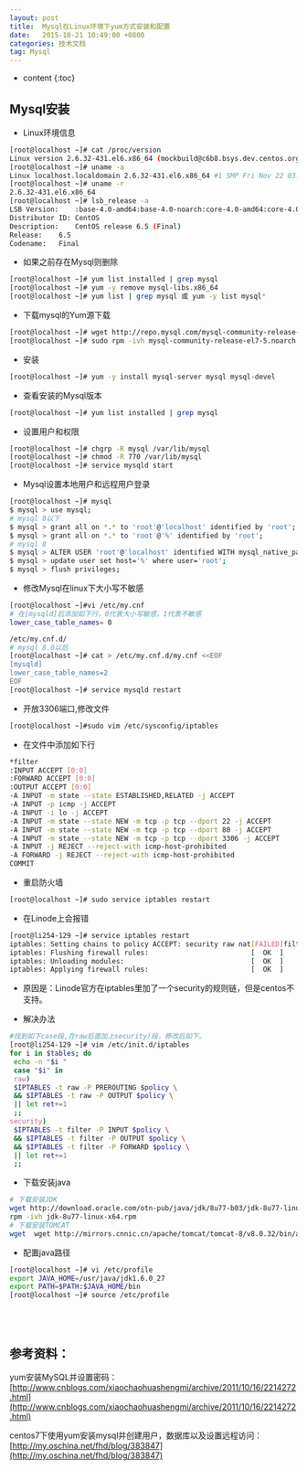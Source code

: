 ```yaml
---
layout: post
title:  Mysql在Linux环境下yum方式安装和配置
date:   2015-10-21 10:49:00 +0800
categories: 技术文档
tag: Mysql
---
```


* content
{:toc}


Mysql安装
------------------------------

+ Linux环境信息
```bash
[root@localhost ~]# cat /proc/version 
Linux version 2.6.32-431.el6.x86_64 (mockbuild@c6b8.bsys.dev.centos.org) (gcc version 4.4.7 20120313 (Red Hat 4.4.7-4) (GCC) ) #1 SMP Fri Nov 22 03:15:09 UTC 2013
[root@localhost ~]# uname -a
Linux localhost.localdomain 2.6.32-431.el6.x86_64 #1 SMP Fri Nov 22 03:15:09 UTC 2013 x86_64 x86_64 x86_64 GNU/Linux
[root@localhost ~]# uname -r
2.6.32-431.el6.x86_64
[root@localhost ~]# lsb_release -a
LSB Version:	:base-4.0-amd64:base-4.0-noarch:core-4.0-amd64:core-4.0-noarch:graphics-4.0-amd64:graphics-4.0-noarch:printing-4.0-amd64:printing-4.0-noarch
Distributor ID:	CentOS
Description:	CentOS release 6.5 (Final)
Release:	6.5
Codename:	Final
```

+ 如果之前存在Mysql则删除
```bash
[root@localhost ~]# yum list installed | grep mysql
[root@localhost ~]# yum -y remove mysql-libs.x86_64
[root@localhost ~]# yum list | grep mysql 或 yum -y list mysql*
```

+ 下载mysql的Yum源下载
```bash
[root@localhost ~]# wget http://repo.mysql.com/mysql-community-release-el7-5.noarch.rpm
[root@localhost ~]# sudo rpm -ivh mysql-community-release-el7-5.noarch.rpm
```

+ 安装
```bash
[root@localhost ~]# yum -y install mysql-server mysql mysql-devel 
```

+ 查看安装的Mysql版本
```bash
[root@localhost ~]# yum list installed | grep mysql
```

+ 设置用户和权限
```bash
[root@localhost ~]# chgrp -R mysql /var/lib/mysql
[root@localhost ~]# chmod -R 770 /var/lib/mysql
[root@localhost ~]# service mysqld start 
```

+ Mysql设置本地用户和远程用户登录
```bash
[root@localhost ~]# mysql
$ mysql > use mysql;
# mysql 8以下
$ mysql > grant all on *.* to 'root'@'localhost' identified by 'root';
$ mysql > grant all on *.* to 'root'@'%' identified by 'root';
# mysql 8
$ mysql > ALTER USER 'root'@'localhost' identified WITH mysql_native_password by 'iamhero4';
$ mysql > update user set host='%' where user='root';
$ mysql > flush privileges;    
```

+ 修改Mysql在linux下大小写不敏感
```bash
[root@localhost ~]#vi /etc/my.cnf
# 在[mysqld]后添加如下行，0代表大小写敏感，1代表不敏感
lower_case_table_names= 0

/etc/my.cnf.d/
# mysql 8.0以后
[root@localhost ~]# cat > /etc/my.cnf.d/my.cnf <<EOF 
[mysqld]
lower_case_table_names=2
EOF
[root@localhost ~]# service mysqld restart 
```

+ 开放3306端口,修改文件
```bash
[root@localhost ~]#sudo vim /etc/sysconfig/iptables
```

+ 在文件中添加如下行
```bash
*filter
:INPUT ACCEPT [0:0]
:FORWARD ACCEPT [0:0]
:OUTPUT ACCEPT [0:0]
-A INPUT -m state --state ESTABLISHED,RELATED -j ACCEPT
-A INPUT -p icmp -j ACCEPT
-A INPUT -i lo -j ACCEPT
-A INPUT -m state --state NEW -m tcp -p tcp --dport 22 -j ACCEPT
-A INPUT -m state --state NEW -m tcp -p tcp --dport 80 -j ACCEPT
-A INPUT -m state --state NEW -m tcp -p tcp --dport 3306 -j ACCEPT
-A INPUT -j REJECT --reject-with icmp-host-prohibited
-A FORWARD -j REJECT --reject-with icmp-host-prohibited
COMMIT
```

+ 重启防火墙
```bash
[root@localhost ~]# sudo service iptables restart
```

+ 在Linode上会报错
```bash
[root@li254-129 ~]# service iptables restart
iptables: Setting chains to policy ACCEPT: security raw nat[FAILED]filter 
iptables: Flushing firewall rules:                         [  OK  ]
iptables: Unloading modules:                               [  OK  ]
iptables: Applying firewall rules:                         [  OK  ]
```

+ 原因是：Linode官方在iptables里加了一个security的规则链，但是centos不支持。

+ 解决办法
```bash
#找到如下case段,在raw后面加上security)段，修改后如下。
[root@li254-129 ~]# vim /etc/init.d/iptables 
for i in $tables; do
 echo -n "$i "
 case "$i" in
 raw)
 $IPTABLES -t raw -P PREROUTING $policy \
 && $IPTABLES -t raw -P OUTPUT $policy \
 || let ret+=1
 ;;
security)
 $IPTABLES -t filter -P INPUT $policy \
 && $IPTABLES -t filter -P OUTPUT $policy \
 && $IPTABLES -t filter -P FORWARD $policy \
 || let ret+=1
 ;;
```

+ 下载安装java
```bash
# 下载安装JDK
wget http://download.oracle.com/otn-pub/java/jdk/8u77-b03/jdk-8u77-linux-x64.rpm?AuthParam=1458919543_9b2e065bf9d967bdd1b416b3f5935302
rpm -ivh jdk-8u77-linux-x64.rpm
# 下载安装TOMCAT
wget  wget http://mirrors.cnnic.cn/apache/tomcat/tomcat-8/v8.0.32/bin/apache-tomcat-8.0.32.tar.gz
```

+ 配置java路径
```bash
[root@localhost ~]# vi /etc/profile
export JAVA_HOME=/usr/java/jdk1.6.0_27
export PATH=$PATH:$JAVA_HOME/bin
[root@localhost ~]# source /etc/profile
```


<br />
<br />

参考资料：
-------------------------------------
yum安装MySQL并设置密码：[http://www.cnblogs.com/xiaochaohuashengmi/archive/2011/10/16/2214272.html](http://www.cnblogs.com/xiaochaohuashengmi/archive/2011/10/16/2214272.html)

centos7下使用yum安装mysql并创建用户，数据库以及设置远程访问：[http://my.oschina.net/fhd/blog/383847](http://my.oschina.net/fhd/blog/383847)

<br />
<br />